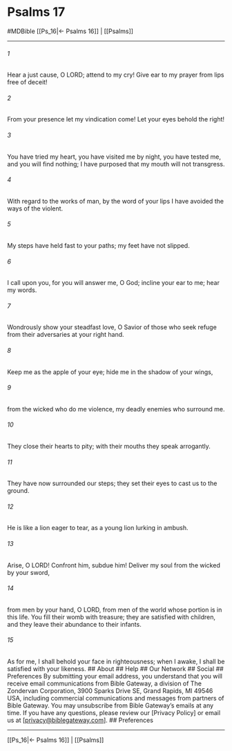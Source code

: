 # Psalms 17
#MDBible
[[Ps_16|← Psalms 16]] | [[Psalms]]

***


###### 1 
Hear a just cause, O LORD; attend to my cry! Give ear to my prayer from lips free of deceit! 

###### 2 
From your presence let my vindication come! Let your eyes behold the right! 

###### 3 
You have tried my heart, you have visited me by night, you have tested me, and you will find nothing; I have purposed that my mouth will not transgress. 

###### 4 
With regard to the works of man, by the word of your lips I have avoided the ways of the violent. 

###### 5 
My steps have held fast to your paths; my feet have not slipped. 

###### 6 
I call upon you, for you will answer me, O God; incline your ear to me; hear my words. 

###### 7 
Wondrously show your steadfast love, O Savior of those who seek refuge from their adversaries at your right hand. 

###### 8 
Keep me as the apple of your eye; hide me in the shadow of your wings, 

###### 9 
from the wicked who do me violence, my deadly enemies who surround me. 

###### 10 
They close their hearts to pity; with their mouths they speak arrogantly. 

###### 11 
They have now surrounded our steps; they set their eyes to cast us to the ground. 

###### 12 
He is like a lion eager to tear, as a young lion lurking in ambush. 

###### 13 
Arise, O LORD! Confront him, subdue him! Deliver my soul from the wicked by your sword, 

###### 14 
from men by your hand, O LORD, from men of the world whose portion is in this life. You fill their womb with treasure; they are satisfied with children, and they leave their abundance to their infants. 

###### 15 
As for me, I shall behold your face in righteousness; when I awake, I shall be satisfied with your likeness. ## About ## Help ## Our Network ## Social ## Preferences By submitting your email address, you understand that you will receive email communications from Bible Gateway, a division of The Zondervan Corporation, 3900 Sparks Drive SE, Grand Rapids, MI 49546 USA, including commercial communications and messages from partners of Bible Gateway. You may unsubscribe from Bible Gateway&rsquo;s emails at any time. If you have any questions, please review our [Privacy Policy] or email us at [privacy@biblegateway.com]. ## Preferences

***

[[Ps_16|← Psalms 16]] | [[Psalms]]
